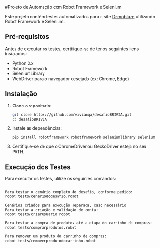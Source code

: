 #Projeto de Automação com Robot Framework e Selenium

Este projeto contém testes automatizados para o site [Demoblaze](https://www.demoblaze.com) utilizando Robot Framework e Selenium.

## Pré-requisitos

Antes de executar os testes, certifique-se de ter os seguintes itens instalados:

- Python 3.x
- Robot Framework
- SeleniumLibrary
- WebDriver para o navegador desejado (ex: Chrome, Edge)

## Instalação

1. Clone o repositório:
    ```bash
    git clone https://github.com/vivianqa/desafioBRIVIA.git
    cd desafioBRIVIA
    ```

2. Instale as dependências:
    ```bash
    pip install robotframework robotframework-seleniumlibrary selenium
    ```

3. Certifique-se de que o ChromeDriver ou GeckoDriver esteja no seu PATH.

## Execução dos Testes

Para executar os testes, utilize os seguintes comandos:

```bash

Para testar o cenário completo do desafio, conforme pedido:
robot tests/cenariododesafio.robot

Cenários criados para execução separada, caso necessário
Para testar a criação e validação de conta:
robot tests/criarusuario.robot

Para testar a compra de produtos até a etapa do carrinho de compras:
robot tests/comprarprodutos.robot

Para remover um produto do carrinho de compras:
robot tests/removerprodutodocarrinho.robot
